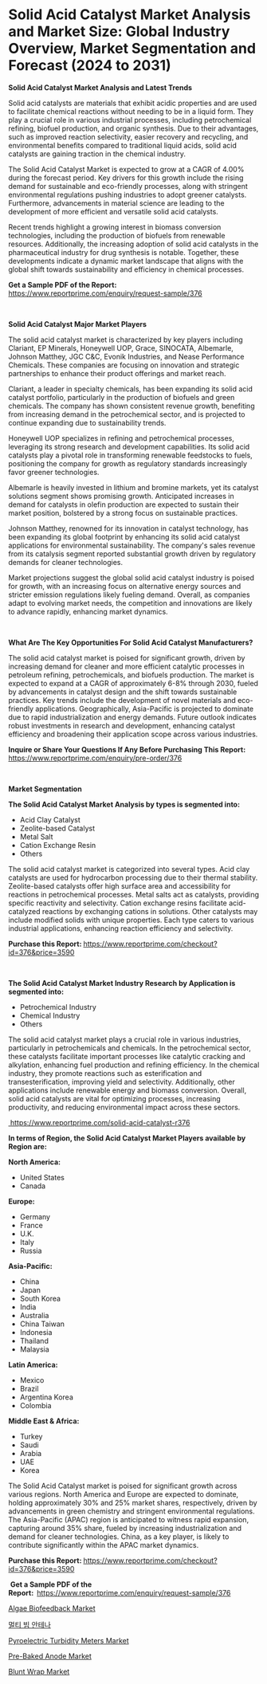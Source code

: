 <p><h1>Solid Acid Catalyst Market Analysis and Market Size: Global Industry Overview, Market Segmentation and Forecast (2024 to 2031)</h1></p><p><strong>Solid Acid Catalyst Market Analysis and Latest Trends</strong></p>
<p><p>Solid acid catalysts are materials that exhibit acidic properties and are used to facilitate chemical reactions without needing to be in a liquid form. They play a crucial role in various industrial processes, including petrochemical refining, biofuel production, and organic synthesis. Due to their advantages, such as improved reaction selectivity, easier recovery and recycling, and environmental benefits compared to traditional liquid acids, solid acid catalysts are gaining traction in the chemical industry.</p><p>The Solid Acid Catalyst Market is expected to grow at a CAGR of 4.00% during the forecast period. Key drivers for this growth include the rising demand for sustainable and eco-friendly processes, along with stringent environmental regulations pushing industries to adopt greener catalysts. Furthermore, advancements in material science are leading to the development of more efficient and versatile solid acid catalysts.</p><p>Recent trends highlight a growing interest in biomass conversion technologies, including the production of biofuels from renewable resources. Additionally, the increasing adoption of solid acid catalysts in the pharmaceutical industry for drug synthesis is notable. Together, these developments indicate a dynamic market landscape that aligns with the global shift towards sustainability and efficiency in chemical processes.</p></p>
<p><strong>Get a Sample PDF of the Report:&nbsp;</strong> <a href="https://www.reportprime.com/enquiry/request-sample/376">https://www.reportprime.com/enquiry/request-sample/376</a></p>
<p>&nbsp;</p>
<p><strong>Solid Acid Catalyst Major Market Players</strong></p>
<p><p>The solid acid catalyst market is characterized by key players including Clariant, EP Minerals, Honeywell UOP, Grace, SINOCATA, Albemarle, Johnson Matthey, JGC C&C, Evonik Industries, and Nease Performance Chemicals. These companies are focusing on innovation and strategic partnerships to enhance their product offerings and market reach.</p><p>Clariant, a leader in specialty chemicals, has been expanding its solid acid catalyst portfolio, particularly in the production of biofuels and green chemicals. The company has shown consistent revenue growth, benefiting from increasing demand in the petrochemical sector, and is projected to continue expanding due to sustainability trends.</p><p>Honeywell UOP specializes in refining and petrochemical processes, leveraging its strong research and development capabilities. Its solid acid catalysts play a pivotal role in transforming renewable feedstocks to fuels, positioning the company for growth as regulatory standards increasingly favor greener technologies.</p><p>Albemarle is heavily invested in lithium and bromine markets, yet its catalyst solutions segment shows promising growth. Anticipated increases in demand for catalysts in olefin production are expected to sustain their market position, bolstered by a strong focus on sustainable practices.</p><p>Johnson Matthey, renowned for its innovation in catalyst technology, has been expanding its global footprint by enhancing its solid acid catalyst applications for environmental sustainability. The company's sales revenue from its catalysis segment reported substantial growth driven by regulatory demands for cleaner technologies.</p><p>Market projections suggest the global solid acid catalyst industry is poised for growth, with an increasing focus on alternative energy sources and stricter emission regulations likely fueling demand. Overall, as companies adapt to evolving market needs, the competition and innovations are likely to advance rapidly, enhancing market dynamics.</p></p>
<p>&nbsp;</p>
<p><strong>What Are The Key Opportunities For Solid Acid Catalyst Manufacturers?</strong></p>
<p><p>The solid acid catalyst market is poised for significant growth, driven by increasing demand for cleaner and more efficient catalytic processes in petroleum refining, petrochemicals, and biofuels production. The market is expected to expand at a CAGR of approximately 6-8% through 2030, fueled by advancements in catalyst design and the shift towards sustainable practices. Key trends include the development of novel materials and eco-friendly applications. Geographically, Asia-Pacific is projected to dominate due to rapid industrialization and energy demands. Future outlook indicates robust investments in research and development, enhancing catalyst efficiency and broadening their application scope across various industries.</p></p>
<p><strong>Inquire or Share Your Questions If Any Before Purchasing This Report:</strong> <a href="https://www.reportprime.com/enquiry/pre-order/376">https://www.reportprime.com/enquiry/pre-order/376</a></p>
<p>&nbsp;</p>
<p><strong>Market Segmentation</strong></p>
<p><strong>The Solid Acid Catalyst Market Analysis by types is segmented into:</strong></p>
<p><ul><li>Acid Clay Catalyst</li><li>Zeolite-based Catalyst</li><li>Metal Salt</li><li>Cation Exchange Resin</li><li>Others</li></ul></p>
<p><p>The solid acid catalyst market is categorized into several types. Acid clay catalysts are used for hydrocarbon processing due to their thermal stability. Zeolite-based catalysts offer high surface area and accessibility for reactions in petrochemical processes. Metal salts act as catalysts, providing specific reactivity and selectivity. Cation exchange resins facilitate acid-catalyzed reactions by exchanging cations in solutions. Other catalysts may include modified solids with unique properties. Each type caters to various industrial applications, enhancing reaction efficiency and selectivity.</p></p>
<p><strong>Purchase this Report:&nbsp;</strong><a href="https://www.reportprime.com/checkout?id=376&price=3590">https://www.reportprime.com/checkout?id=376&price=3590</a></p>
<p>&nbsp;</p>
<p><strong>The Solid Acid Catalyst Market Industry Research by Application is segmented into:</strong></p>
<p><ul><li>Petrochemical Industry</li><li>Chemical Industry</li><li>Others</li></ul></p>
<p><p>The solid acid catalyst market plays a crucial role in various industries, particularly in petrochemicals and chemicals. In the petrochemical sector, these catalysts facilitate important processes like catalytic cracking and alkylation, enhancing fuel production and refining efficiency. In the chemical industry, they promote reactions such as esterification and transesterification, improving yield and selectivity. Additionally, other applications include renewable energy and biomass conversion. Overall, solid acid catalysts are vital for optimizing processes, increasing productivity, and reducing environmental impact across these sectors.</p></p>
<p><a href="https://www.reportprime.com/solid-acid-catalyst-r376">&nbsp;https://www.reportprime.com/solid-acid-catalyst-r376</a></p>
<p><strong>In terms of Region, the Solid Acid Catalyst Market Players available by Region are:</strong></p>
<p>
    <p> <strong> North America: </strong>
        <ul>
            <li>United States</li>
            <li>Canada</li>
        </ul>
        </p> 
    <p> <strong> Europe: </strong>
        <ul>
            <li>Germany</li>
            <li>France</li>
            <li>U.K.</li>
            <li>Italy</li>
            <li>Russia</li>
        </ul>
        </p> 
    <p> <strong> Asia-Pacific: </strong>
        <ul>
            <li>China</li>
            <li>Japan</li>
            <li>South Korea</li>
            <li>India</li>
            <li>Australia</li>
            <li>China Taiwan</li>
            <li>Indonesia</li>
            <li>Thailand</li>
            <li>Malaysia</li>
        </ul>
        </p> 
    <p> <strong> Latin America: </strong>
        <ul>
            <li>Mexico</li>
            <li>Brazil</li>
            <li>Argentina Korea</li>
            <li>Colombia</li>
        </ul>
        </p> 
    <p> <strong> Middle East & Africa: </strong>
        <ul>
            <li>Turkey</li>
            <li>Saudi</li>
            <li>Arabia</li>
            <li>UAE</li>
            <li>Korea</li>
        </ul>
    </p>
    </p>
<p><p>The Solid Acid Catalyst market is poised for significant growth across various regions. North America and Europe are expected to dominate, holding approximately 30% and 25% market shares, respectively, driven by advancements in green chemistry and stringent environmental regulations. The Asia-Pacific (APAC) region is anticipated to witness rapid expansion, capturing around 35% share, fueled by increasing industrialization and demand for cleaner technologies. China, as a key player, is likely to contribute significantly within the APAC market dynamics.</p></p>
<p><strong>Purchase this Report: </strong><a href="https://www.reportprime.com/checkout?id=376&price=3590">https://www.reportprime.com/checkout?id=376&price=3590</a></p>
<p>&nbsp;<strong>Get a Sample PDF of the Report:&nbsp;&nbsp;</strong><a href="https://www.reportprime.com/enquiry/request-sample/376">https://www.reportprime.com/enquiry/request-sample/376</a></p>
<p><strong></strong></p>
<p><p><a href="https://issuu.com/reportprime-2/docs/algae-biofeedback-market-size-2030._76f28b7e13f805">Algae Biofeedback Market</a></p><p><a href="https://medium.com/@macking460/%EB%A9%80%ED%8B%B0-%EB%B9%94-%EC%95%88%ED%85%8C%EB%82%98-%EC%8B%9C%EC%9E%A5-%EA%B7%9C%EB%AA%A8-%EC%84%B1%EC%9E%A5-%EA%B7%B8%EB%A6%AC%EA%B3%A0-%EC%8B%9C%EC%9E%A5-%EC%84%B8%EB%B6%84%ED%99%94-%EB%B0%8F-%EC%A7%80%EC%97%AD-%ED%86%B5%EC%B0%B0%EB%A0%A5%EC%97%90-%EB%94%B0%EB%A5%B8-%EC%82%B0%EC%97%85-%EB%B6%84%EC%84%9D-%EB%B0%8F-2031%EB%85%84-%EC%A0%84%EB%A7%9D-ffdb60f5c9f1">멀티 빔 안테나</a></p><p><a href="https://www.linkedin.com/pulse/pyroelectric-turbidity-meters-market-global-regional-analysis-kmlgf?trackingId=dKdrnP%2FZRb2HBExlXiMhnw%3D%3D">Pyroelectric Turbidity Meters Market</a></p><p><a href="https://www.linkedin.com/pulse/pre-baked-anode-market-outlook-forecast-from-2024-2031-camilytics-hmpzf?trackingId=E%2FVpGIYJRluJUqT796P0Mw%3D%3D">Pre-Baked Anode Market</a></p><p><a href="https://issuu.com/reportprime-2/docs/blunt-wrap-market-size-2030.pptx_1579b03922f891">Blunt Wrap Market</a></p></p>